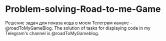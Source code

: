 # Problem-solving-Road-to-me-Game
Решение задач для показа кода в моем Телеграм канале - @roadToMyGameBlog. 
The solution of tasks for displaying code in my Telegram's channel is @roadToMyGameblog.

